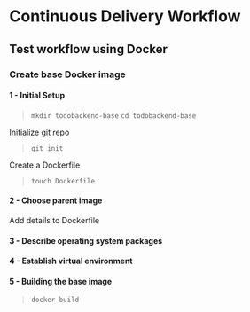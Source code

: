 # Continuous Delivery Workflow
## Test workflow using Docker

### Create base Docker image

#### 1 - Initial Setup
> `mkdir todobackend-base`
> `cd todobackend-base`

Initialize git repo
>`git init`

Create a Dockerfile
> `touch Dockerfile`


#### 2 - Choose parent image
Add details to Dockerfile

#### 3 - Describe operating system packages

#### 4 - Establish virtual environment

#### 5 - Building the base image
> `docker build`
